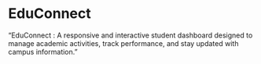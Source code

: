 # EduConnect
“EduConnect : A responsive and interactive student dashboard designed to manage academic activities, track performance, and stay updated with campus information.”
